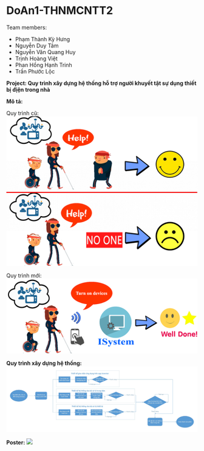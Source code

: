 # DoAn1-THNMCNTT2
Team members:
- Phạm Thành Kỳ Hưng
- Nguyễn Duy Tâm
- Nguyễn Văn Quang Huy
- Trịnh Hoàng Việt
- Phan Hồng Hạnh Trinh
- Trần Phước Lộc

**Project: Quy trình xây dựng hệ thống hỗ trợ người khuyết tật sự dụng thiết bị địện trong nhà**
 
**Mô tả:**

Quy trình cũ:
<img src="quy_trinh_cu.png"/>

Quy trình mới:
<img src="quy_trinh_moi.png"/>

**Quy trình xây dựng hệ thống:**
<img src="Quy_trinh_xay_dung_he_thong.png"/>

**Poster:**
<img src="POSTER QG.png"/>
